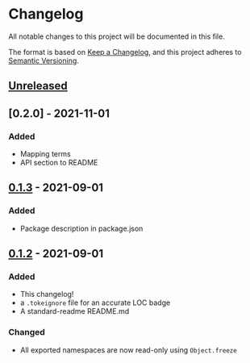 # Changelog

All notable changes to this project will be documented in this file.

The format is based on [Keep a Changelog](https://keepachangelog.com/en/1.0.0/),
and this project adheres to [Semantic Versioning](https://semver.org/spec/v2.0.0.html).

## [Unreleased]

## [0.2.0] - 2021-11-01

### Added

- Mapping terms
- API section to README

## [0.1.3] - 2021-09-01

### Added

- Package description in package.json

## [0.1.2] - 2021-09-01

### Added

- This changelog!
- a `.tokeignore` file for an accurate LOC badge
- A standard-readme README.md

### Changed

- All exported namespaces are now read-only using `Object.freeze`

[unreleased]: https://github.com/underlay/namespaces/compare/v0.2.0...HEAD
[0.1.3]: https://github.com/underlay/namespaces/releases/tag/v0.2.0
[0.1.3]: https://github.com/underlay/namespaces/releases/tag/v0.1.3
[0.1.2]: https://github.com/underlay/namespaces/releases/tag/v0.1.2
